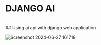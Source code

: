 
# DJANGO AI 
<br> 
## Using ai api with django web application

![Screenshot 2024-06-27 161718](https://github.com/abdalrahmanbayasse/ai-task/assets/29528370/c9d060fc-56d2-475b-a7ae-44183a64ec78)

